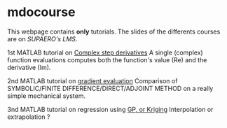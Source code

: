 # mdocourse
This webpage contains **only** tutorials.
The slides of the differents courses are on *SUPAERO's LMS*. 

1st MATLAB tutorial on [Complex step derivatives](http://htmlpreview.github.io/?https://github.com/jomorlier/mdocourse2018/blob/master/ComplexStep/ComplexStep.html)
A single (complex) function evaluations computes both the function's value (Re) and the derivative (Im).

2nd MATLAB tutorial on [gradient evaluation](http://htmlpreview.github.io/?https://github.com/jomorlier/mdocourse2018/blob/master/Sensibility/sensitivity_TD.html)
Comparison of SYMBOLIC/FINITE DIFFERENCE/DIRECT/ADJOINT METHOD on a really simple mechanical system.

3nd MATLAB tutorial on regression using [GP, or Kriging](http://htmlpreview.github.io/?https://github.com/jomorlier/mdocourse2018/blob/master/GP_Tutorial/GP_Tutorial.html)
Interpolation or extrapolation ?
